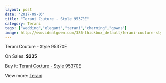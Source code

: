 ```yaml
---
layout: post
date: '2017-09-03'
title: "Terani Couture - Style 95370E"
category: Terani
tags: ["wedding","elegant","terani","charming","gowns"]
image: http://www.idealgown.com/386-thickbox_default/terani-couture-style-95370e.jpg
---
```

Terani Couture - Style 95370E

On Sales: **$235**
<a href="https://www.idealgown.com/en/terani/132-terani-couture-style-95370e.html"><amp-img layout="responsive" width="600" height="600" src="//www.idealgown.com/386-thickbox_default/terani-couture-style-95370e.jpg" alt="Terani Couture - Style 95370E 0" /></a>
<a href="https://www.idealgown.com/en/terani/132-terani-couture-style-95370e.html"><amp-img layout="responsive" width="600" height="600" src="//www.idealgown.com/387-thickbox_default/terani-couture-style-95370e.jpg" alt="Terani Couture - Style 95370E 1" /></a>

Buy it: [Terani Couture - Style 95370E](https://www.idealgown.com/en/terani/132-terani-couture-style-95370e.html "Terani Couture - Style 95370E")

View more: [Terani](https://www.idealgown.com/en/4-terani "Terani")